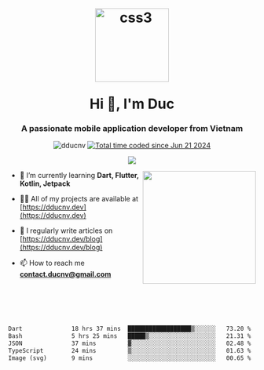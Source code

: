 <h1 align="center">
  <p><img align="center" src="https://www.dducnv.dev/_next/image?url=%2Fworking.png&w=1200&q=75" alt="css3" width="150" height="150" alt="dducnv" /> </p>
  Hi 👋, I'm  Duc</h1>
<h3 align="center">A passionate mobile application developer from Vietnam</h3>  
  
<p align="center"> <img src="https://komarev.com/ghpvc/?username=dducnv&label=Profile%20views&color=0e75b6&style=flat" alt="dducnv" /> 
<a href="https://wakatime.com/@4d2a2cd9-1bcb-4dd1-84a4-dce128a35137"><img src="https://wakatime.com/badge/user/4d2a2cd9-1bcb-4dd1-84a4-dce128a35137.svg" alt="Total time coded since Jun 21 2024" /></a>
</p>  

<p align="center">
 <img src="https://skillicons.dev/icons?i=dart,flutter,java,kotlin,html,css,js,ts,nextjs,react,figma,git,postman,tailwind,vscode,vercel,powershell,mysql,sqlite,md,firebase,notion"/>
</p>

<img align="right" src="https://i.imgur.com/FjlkaZK.png" height="230"> </img>
- 🌱 I’m currently learning **Dart, Flutter, Kotlin, Jetpack**

- 👨‍💻 All of my projects are available at [https://dducnv.dev](https://dducnv.dev)
  
- 📝 I regularly write articles on [https://dducnv.dev/blog](https://dducnv.dev/blog)
  
- 📫 How to reach me **contact.ducnv@gmail.com**  

<br/>
<br/>
<br/>
<br/>

<div style="width: 100vw; overflow-x: auto; flex:center">
  <!--START_SECTION:waka-->

```txt
Dart              18 hrs 37 mins  ██████████████████▒░░░░░░   73.20 %
Bash              5 hrs 25 mins   █████▒░░░░░░░░░░░░░░░░░░░   21.31 %
JSON              37 mins         ▓░░░░░░░░░░░░░░░░░░░░░░░░   02.48 %
TypeScript        24 mins         ▒░░░░░░░░░░░░░░░░░░░░░░░░   01.63 %
Image (svg)       9 mins          ░░░░░░░░░░░░░░░░░░░░░░░░░   00.65 %
```

<!--END_SECTION:waka-->
</div>




  
